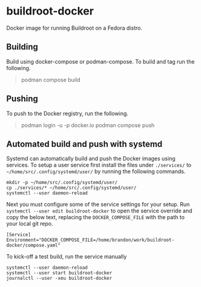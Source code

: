 # buildroot-docker

Docker image for running Buildroot on a Fedora distro.

## Building

Build using docker-compose or podman-compose. To build and tag run the following.

> podman compose build

## Pushing

To push to the Docker registry, run the following.

> podman login -u <username> -p <api-password> docker.io
> podman compose push

## Automated build and push with systemd

Systemd can automatically build and push the Docker images using services. To
setup a user service first install the files under `./services/` to
`~/home/src/.config/systemd/user/` by running the following commands.

```
mkdir -p ~/home/src/.config/systemd/user/
cp ./services/* ~/home/src/.config/systemd/user/
systemctl --user daemon-reload
```

Next you must configure some of the service settings for your setup. Run
`systemctl --user edit buildroot-docker` to open the service override and copy
the below text, replacing the `DOCKER_COMPOSE_FILE` with the path to your local
git repo.

```
[Service]
Environment="DOCKER_COMPOSE_FILE=/home/brandon/work/buildroot-docker/compose.yaml"
```

To kick-off a test build, run the service manually

```
systemctl --user daemon-reload
systemctl --user start buildroot-docker
journalctl --user -xeu buildroot-docker
```
